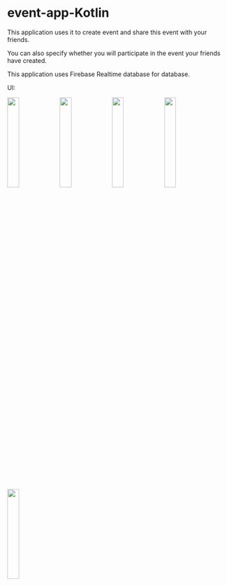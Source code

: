 # event-app-Kotlin
This application uses it to create event and share this event with your friends.

You can also specify whether you will participate in the event your friends have created.

This application uses Firebase Realtime database for database.

UI:

<img src="https://user-images.githubusercontent.com/55804472/107870616-0ce92100-6eab-11eb-9da1-34831d15de7d.jpg" width="23%"></img> <img src="https://user-images.githubusercontent.com/55804472/107870620-0f4b7b00-6eab-11eb-8065-d298b5866716.jpg" width="23%">       </img> <img src="https://user-images.githubusercontent.com/55804472/107870623-14102f00-6eab-11eb-8add-ab2abc535426.jpg" width="23%">
</img><img src="https://user-images.githubusercontent.com/55804472/107870625-15d9f280-6eab-11eb-8c8a-5c7f429b59e2.jpg" width="23%"></img>       <img src="https://user-images.githubusercontent.com/55804472/107870626-170b1f80-6eab-11eb-956f-d24698883cbc.jpg" width="23%"></img>                
            


